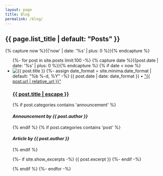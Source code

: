 ```yaml
---
layout: page
title: Blog
permalink: /blog/
---
```


<!-- use e.g. limit:12 to only show a subset. Changed it to 100-->

<h2 class="post-list-heading">{{ page.list_title | default: "Posts" }}</h2>
{% capture now %}{{'now' | date: '%s' | plus: 0 %}}{% endcapture %}
<ul class="post-list">
  {%- for post in site.posts limit:100 -%}
  {% capture date %}{{post.date | date: '%s' | plus: 0 %}}{% endcapture %}
  {% if date < now %}
  <li>
    <img src="{{ post.image | prepend: site.baseurl }}" alt="{{ post.title }}" title="{{ post.title }}">
    {%- assign date_format = site.minima.date_format | default: "%b %-d, %Y" -%}
    <span class="post-meta">{{ post.date | date: date_format }}</span>
    <span class="post-meta">• <a href="{{ post.url }}#disqus_thread" data-disqus-identifier="{{post.id}}">"{{ post.url | relative_url }}"</a></span>
    <h3>
      <a class="post-link" href="{{ post.url | relative_url }}">
        {{ post.title | escape }}
      </a>
    </h3>
    {% if post.categories contains 'announcement' %}
    <h4><em>Announcement by {{ post.author }}</em></h4>
    {% endif %}
    {% if post.categories contains 'post' %}
    <h4><em>Article by {{ post.author }}</em></h4>
    {% endif %}
    <p class="excerpt-text">
    {%- if site.show_excerpts -%}
      {{ post.excerpt }}
    {%- endif -%}
  </p>
  </li>
  {% endif %}
  {%- endfor -%}
</ul>
